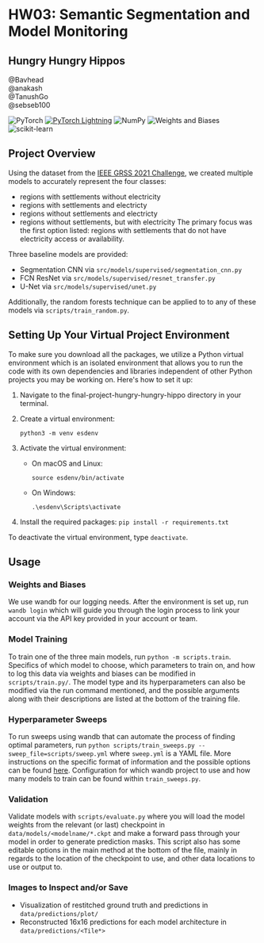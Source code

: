 # HW03: Semantic Segmentation and Model Monitoring

## Hungry Hungry Hippos
@Bavhead  
@anakash  
@TanushGo  
@sebseb100  

![PyTorch](https://img.shields.io/badge/PyTorch-%23EE4C2C.svg?style=for-the-badge&logo=PyTorch&logoColor=white)
[![PyTorch Lightning](https://img.shields.io/badge/pytorch-lightning-blue.svg?logo=PyTorch%20Lightning)](https://github.com/Lightning-AI/lightning)
![NumPy](https://img.shields.io/badge/numpy-%23013243.svg?style=for-the-badge&logo=numpy&logoColor=white)
![Weights and Biases](https://raw.githubusercontent.com/wandb/assets/main/wandb-github-badge-28.svg)
![scikit-learn](https://img.shields.io/badge/scikit--learn-%23F7931E.svg?style=for-the-badge&logo=scikit-learn&logoColor=white)


## Project Overview
Using the dataset from the [IEEE GRSS 2021 Challenge](https://www.grss-ieee.org/community/technical-committees/2021-ieee-grss-data-fusion-contest-track-dse/), we created multiple models to accurately represent the four classes: 
- regions with settlements without electricity
- regions with settlements and electricty
- regions without settlements and electricty
- regions without settlements, but with electricity
The primary focus was the first option listed: regions with settlements that do not have electricity access or availability.  

Three baseline models are provided:
- Segmentation CNN via `src/models/supervised/segmentation_cnn.py`
- FCN ResNet via `src/models/supervised/resnet_transfer.py`
- U-Net via `src/models/supervised/unet.py`

Additionally, the random forests technique can be applied to to any of these models via `scripts/train_random.py`.

## Setting Up Your Virtual Project Environment
To make sure you download all the packages, we utilize a Python virtual environment which is an isolated environment that allows you to run the code with its own dependencies and libraries independent of other Python projects you may be working on. Here's how to set it up:

1. Navigate to the final-project-hungry-hungry-hippo directory in your terminal.

2. Create a virtual environment:
   
   `python3 -m venv esdenv`
3. Activate the virtual environment:
   * On macOS and Linux:
  
        `source esdenv/bin/activate`
   * On Windows:
  
        `.\esdenv\Scripts\activate`
4. Install the required packages:
    `pip install -r requirements.txt`

To deactivate the virtual environment, type `deactivate`.

## Usage 

### Weights and Biases
We use wandb for our logging needs. After the environment is set up, run `wandb login` which will guide you through the login process to link your account via the API key provided in your account or team.

### Model Training 
To train one of the three main models, run `python -m scripts.train`. Specifics of which model to choose, which parameters to train on, and how to log this data via weights and biases can be modified in `scripts/train.py/`. The model type and its hyperparameters can also be modified via the run command mentioned, and the possible arguments along with their descriptions are listed at the bottom of the training file.

### Hyperparameter Sweeps
To run sweeps using wandb that can automate the process of finding optimal parameters, run `python scripts/train_sweeps.py --sweep_file=scripts/sweep.yml` where `sweep.yml` is a YAML file. More instructions on the specific format of information and the possible options can be found [here](https://docs.wandb.ai/guides/sweeps/define-sweep-configuration). Configuration for which wandb project to use and how many models to train can be found within `train_sweeps.py`.

### Validation
Validate models with `scripts/evaluate.py` where you will load the model weights from the relevant (or last) checkpoint in `data/models/<modelname/*.ckpt` and make a forward pass through your model in order to generate prediction masks. This script also has some editable options in the main method at the bottom of the file, mainly in regards to the location of the checkpoint to use, and other data locations to use or output to.

### Images to Inspect and/or Save
- Visualization of restitched ground truth and predictions in `data/predictions/plot/`
- Reconstructed 16x16 predictions for each model architecture in `data/predictions/<Tile*>`
  
